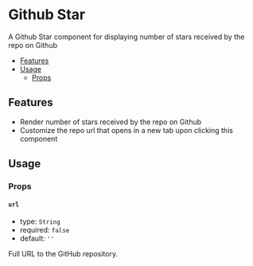 # Github Star

A Github Star component for displaying number of stars received by the repo on Github

- [Features](#features)
- [Usage](#usage)
  - [Props](#props)

## Features

- Render number of stars received by the repo on Github
- Customize the repo url that opens in a new tab upon clicking this component

## Usage

### Props

#### `url`

- type: `String`
- required: `false`
- default: `''`

Full URL to the GitHub repository.
